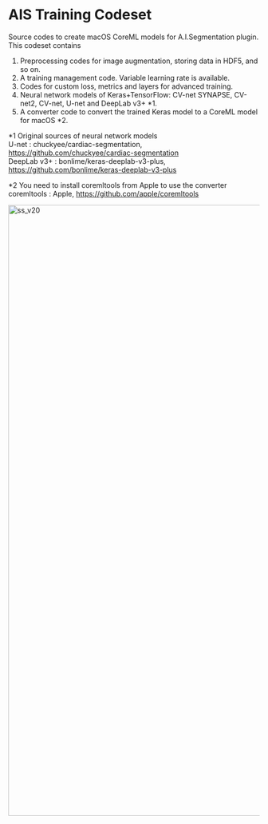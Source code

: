 # AIS Training Codeset
Source codes to create macOS CoreML models for A.I.Segmentation plugin.<br>
This codeset contains
1. Preprocessing codes for image augmentation, storing data in HDF5, and so on.
1. A training management code. Variable learning rate is available.
1. Codes for custom loss, metrics and layers for advanced training.
1. Neural network models of Keras+TensorFlow: CV-net SYNAPSE, CV-net2, CV-net, U-net and DeepLab v3+ *1.
1. A converter code to convert the trained Keras model to a CoreML model for macOS *2.

*1 Original sources of neural network models<br>
U-net : chuckyee/cardiac-segmentation, https://github.com/chuckyee/cardiac-segmentation<br>
DeepLab v3+ : bonlime/keras-deeplab-v3-plus, https://github.com/bonlime/keras-deeplab-v3-plus<br>

*2 You need to install coremltools from Apple to use the converter<br>
coremltools : Apple, https://github.com/apple/coremltools

<img width="1223" alt="ss_v20" src="https://user-images.githubusercontent.com/52600509/71913629-3705e500-31bb-11ea-9226-3885f33f82c3.png">
